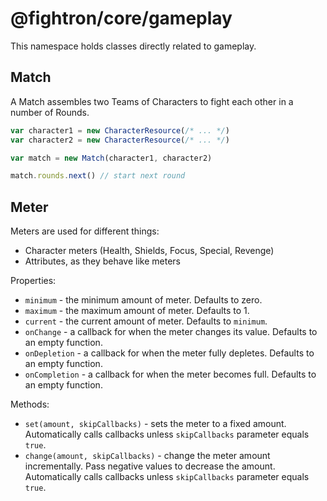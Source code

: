 # @fightron/core/gameplay

This namespace holds classes directly related to gameplay.

## Match

A Match assembles two Teams of Characters to fight each other in a number of Rounds.

```javascript
var character1 = new CharacterResource(/* ... */)
var character2 = new CharacterResource(/* ... */)

var match = new Match(character1, character2)

match.rounds.next() // start next round
```

## Meter

Meters are used for different things:

* Character meters (Health, Shields, Focus, Special, Revenge)
* Attributes, as they behave like meters

Properties:

* `minimum` - the minimum amount of meter. Defaults to zero.
* `maximum` - the maximum amount of meter. Defaults to 1.
* `current` - the current amount of meter. Defaults to `minimum`.
* `onChange` - a callback for when the meter changes its value. Defaults to an empty function.
* `onDepletion` - a callback for when the meter fully depletes. Defaults to an empty function.
* `onCompletion` - a callback for when the meter becomes full. Defaults to an empty function.

Methods:

* `set(amount, skipCallbacks)` - sets the meter to a fixed amount. Automatically calls callbacks unless `skipCallbacks` parameter equals `true`.
* `change(amount, skipCallbacks)` - change the meter amount incrementally. Pass negative values to decrease the amount. Automatically calls callbacks unless `skipCallbacks` parameter equals `true`.
